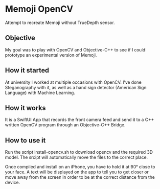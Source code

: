# Memoji OpenCV
Attempt to recreate Memoji without TrueDepth sensor.

## Objective
My goal was to play with OpenCV and Objective-C++ to see if I could prototype an experimental version of Memoji.

## How it started
At university I worked at multiple occasions with OpenCV. I've done Steganography with it, as well as a hand sign detector (American Sign Language) with Machine Learning.

## How it works
It is a SwiftUI App that records the front camera feed and send it to a C++ written OpenCV program through an Objective-C++ Bridge.



## How to use it 
Run the script install-opencv.sh to download opencv and the required 3D model. The srcipt will automatically move the files to the correct place.

Once compiled and install on an iPhone, you have to hold it at 90° close to your face. A text will be displayed on the app to tell you to get closer or move away from the screen in order to be at the correct distance from the device.
